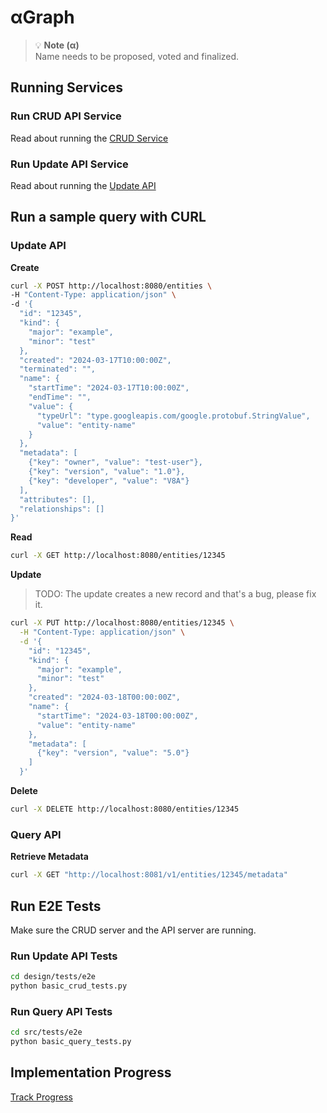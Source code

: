 # αGraph 

> 💡 **Note (α)**  
> Name needs to be proposed, voted and finalized. 

## Running Services

### Run CRUD API Service

Read about running the [CRUD Service](src/core-api-server/crud-api/README.md)

### Run Update API Service

Read about running the [Update API](src/update-api/README.md)

## Run a sample query with CURL

### Update API

**Create**

```bash
curl -X POST http://localhost:8080/entities \
-H "Content-Type: application/json" \
-d '{
  "id": "12345",
  "kind": {
    "major": "example",
    "minor": "test"
  },
  "created": "2024-03-17T10:00:00Z",
  "terminated": "",
  "name": {
    "startTime": "2024-03-17T10:00:00Z",
    "endTime": "",
    "value": {
      "typeUrl": "type.googleapis.com/google.protobuf.StringValue",
      "value": "entity-name"
    }
  },
  "metadata": [
    {"key": "owner", "value": "test-user"},
    {"key": "version", "value": "1.0"},
    {"key": "developer", "value": "V8A"}
  ],
  "attributes": [],
  "relationships": []
}'
```

**Read**

```bash
curl -X GET http://localhost:8080/entities/12345
```

**Update**

> TODO: The update creates a new record and that's a bug, please fix it. 

```bash
curl -X PUT http://localhost:8080/entities/12345 \
  -H "Content-Type: application/json" \
  -d '{
    "id": "12345",
    "kind": {
      "major": "example",
      "minor": "test"
    },
    "created": "2024-03-18T00:00:00Z",
    "name": {
      "startTime": "2024-03-18T00:00:00Z",
      "value": "entity-name"
    },
    "metadata": [
      {"key": "version", "value": "5.0"}
    ]
  }'
```

**Delete**

```bash
curl -X DELETE http://localhost:8080/entities/12345
```

### Query API 

**Retrieve Metadata**

```bash
curl -X GET "http://localhost:8081/v1/entities/12345/metadata"
```

## Run E2E Tests

Make sure the CRUD server and the API server are running. 

### Run Update API Tests

```bash
cd design/tests/e2e
python basic_crud_tests.py
```

### Run Query API Tests

```bash
cd src/tests/e2e
python basic_query_tests.py
```

## Implementation Progress

[Track Progress](https://github.com/zaeema-n/LDFArchitecture/issues/29)
